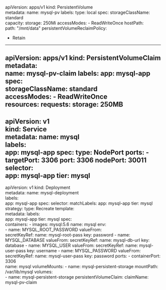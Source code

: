 apiVersion: apps/v1 
kind: PersistentVolume            
metadata:
  name: mysql-pv
  labels: 
  type: local 
spec:
  storageClassName: standard      
  capacity:
    storage: 250Mi
  accessModes: 
    - ReadWriteOnce
  hostPath:                       
  path: "/mnt/data" 
  persistentVolumeReclaimPolicy:  
  -  Retain  
--- 
apiVersion: apps/v1 
kind: PersistentVolumeClaim 
metadata:                          
  name: mysql-pv-claim
  labels:
  app: mysql-app 
spec:                              
  storageClassName: standard       
  accessModes:
    - ReadWriteOnce                
  resources:
    requests: 
      storage: 250MB 
---
apiVersion: v1                    
kind: Service                      
metadata:
  name: mysql         
  labels:             
    app: mysql-app
spec:
  type: NodePort
  ports:
    - targetPort: 3306
      port: 3306
      nodePort: 30011
  selector:    
    app: mysql-app
  tier: mysql
---
apiVersion: v1 
kind: Deployment            
metadata:
  name: mysql-deployment       
  labels:                       
    app: mysql-app 
spec:
  selector:
    matchLabels:
      app: mysql-app
    tier: mysql 
  strategy:
    type: Recreate
  template:                    
    metadata:
      labels:                  
        app: mysql-app
      tier: mysql 
    spec:                       
      containers: 
      - images: mysql:5.6 
        name: mysql
        env:                        
        - name: MYSQL_ROOT_PASSWORD 
          valueFrom:                
          secretKeyRef: 
            name: mysql-root-pass 
              key: password 
        - name: MYSQL_DATABASE
          valueFrom:
          secretKeyRef: 
            name: mysql-db-url 
              key: database 
        - name: MYSQL_USER
          valueFrom:
            secretKeyRef:
              name: mysql-user-pass
              key: username
        - name: MYSQL_PASSWORD
          valueFrom:
            secretKeyRef:
              name: mysql-user-pass
              key: password
        ports:
        - containerPort: 3306        
          name: mysql
        volumeMounts:
        - name: mysql-persistent-storage 
          mountPath: /var/lib/mysql
      volumes:                       
      - name: mysql-persistent-storage
          persistentVolumeClaim:
          claimName: mysql-pv-claim
